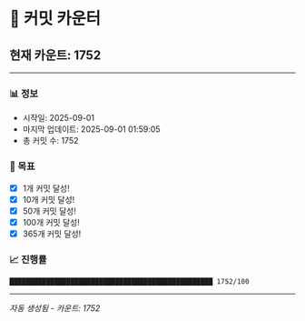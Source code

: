 # 🔢 커밋 카운터

## 현재 카운트: 1752

---

### 📊 정보
- 시작일: 2025-09-01
- 마지막 업데이트: 2025-09-01 01:59:05
- 총 커밋 수: 1752

### 🎯 목표
- [x] 1개 커밋 달성!
- [x] 10개 커밋 달성!
- [x] 50개 커밋 달성!
- [x] 100개 커밋 달성!
- [x] 365개 커밋 달성!

### 📈 진행률
```
██████████████████████████████████████████████████ 1752/100
```

---
*자동 생성됨 - 카운트: 1752*
